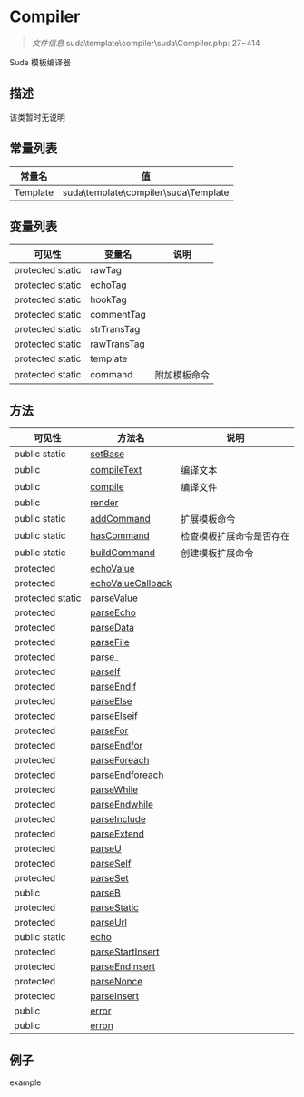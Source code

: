#  Compiler 

> *文件信息* suda\template\compiler\suda\Compiler.php: 27~414


Suda 模板编译器


## 描述



该类暂时无说明
## 常量列表
| 常量名  |  值|
|--------|----|
|Template | suda\template\compiler\suda\Template | 


## 变量列表
| 可见性 |  变量名   | 说明 |
|--------|----|------|
| protected  static  | rawTag | | 
| protected  static  | echoTag | | 
| protected  static  | hookTag | | 
| protected  static  | commentTag | | 
| protected  static  | strTransTag | | 
| protected  static  | rawTransTag | | 
| protected  static  | template | | 
| protected  static  | command | 附加模板命令| 

## 方法

| 可见性 | 方法名 | 说明 |
|--------|-------|------|
|  public  static|[setBase](Compiler/setBase.md) |  |
|  public  |[compileText](Compiler/compileText.md) | 编译文本 |
|  public  |[compile](Compiler/compile.md) | 编译文件 |
|  public  |[render](Compiler/render.md) |  |
|  public  static|[addCommand](Compiler/addCommand.md) | 扩展模板命令 |
|  public  static|[hasCommand](Compiler/hasCommand.md) | 检查模板扩展命令是否存在 |
|  public  static|[buildCommand](Compiler/buildCommand.md) | 创建模板扩展命令 |
|  protected  |[echoValue](Compiler/echoValue.md) |  |
|  protected  |[echoValueCallback](Compiler/echoValueCallback.md) |  |
|  protected  static|[parseValue](Compiler/parseValue.md) |  |
|  protected  |[parseEcho](Compiler/parseEcho.md) |  |
|  protected  |[parseData](Compiler/parseData.md) |  |
|  protected  |[parseFile](Compiler/parseFile.md) |  |
|  protected  |[parse_](Compiler/parse_.md) |  |
|  protected  |[parseIf](Compiler/parseIf.md) |  |
|  protected  |[parseEndif](Compiler/parseEndif.md) |  |
|  protected  |[parseElse](Compiler/parseElse.md) |  |
|  protected  |[parseElseif](Compiler/parseElseif.md) |  |
|  protected  |[parseFor](Compiler/parseFor.md) |  |
|  protected  |[parseEndfor](Compiler/parseEndfor.md) |  |
|  protected  |[parseForeach](Compiler/parseForeach.md) |  |
|  protected  |[parseEndforeach](Compiler/parseEndforeach.md) |  |
|  protected  |[parseWhile](Compiler/parseWhile.md) |  |
|  protected  |[parseEndwhile](Compiler/parseEndwhile.md) |  |
|  protected  |[parseInclude](Compiler/parseInclude.md) |  |
|  protected  |[parseExtend](Compiler/parseExtend.md) |  |
|  protected  |[parseU](Compiler/parseU.md) |  |
|  protected  |[parseSelf](Compiler/parseSelf.md) |  |
|  protected  |[parseSet](Compiler/parseSet.md) |  |
|  public  |[parseB](Compiler/parseB.md) |  |
|  protected  |[parseStatic](Compiler/parseStatic.md) |  |
|  protected  |[parseUrl](Compiler/parseUrl.md) |  |
|  public  static|[echo](Compiler/echo.md) |  |
|  protected  |[parseStartInsert](Compiler/parseStartInsert.md) |  |
|  protected  |[parseEndInsert](Compiler/parseEndInsert.md) |  |
|  protected  |[parseNonce](Compiler/parseNonce.md) |  |
|  protected  |[parseInsert](Compiler/parseInsert.md) |  |
|  public  |[error](Compiler/error.md) |  |
|  public  |[erron](Compiler/erron.md) |  |
 

## 例子

example